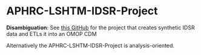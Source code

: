 # APHRC-LSHTM-IDSR-Project
**Disambiguation**: See [this GitHub](https://github.com/tathagatabhattacharjee/Generic-IDSR-COVID-19-data-to-OMOP-6.0-under-INSPIRE-Project) for the project that creates synthetic IDSR data and ETLs it into an OMOP CDM

Alternatively the APHRC-LSHTM-IDSR-Project is analysis-oriented.
